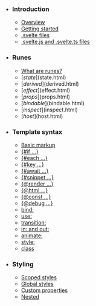 -   ### Introduction
    
    -   [Overview](overview.html)
    -   [Getting started](getting-started.html)
    -   [.svelte files](svelte-files.html)
    -   [.svelte.js and .svelte.ts files](svelte-js-files.html)
-   ### Runes
    
    -   [What are runes?](what-are-runes.html)
    -   [$state]($state.html)
    -   [$derived]($derived.html)
    -   [$effect]($effect.html)
    -   [$props]($props.html)
    -   [$bindable]($bindable.html)
    -   [$inspect]($inspect.html)
    -   [$host]($host.html)
-   ### Template syntax
    
    -   [Basic markup](basic-markup.html)
    -   [{#if ...}](if.html)
    -   [{#each ...}](each.html)
    -   [{#key ...}](key.html)
    -   [{#await ...}](await.html)
    -   [{#snippet ...}](snippet.html)
    -   [{@render ...}](@render.html)
    -   [{@html ...}](@html.html)
    -   [{@const ...}](@const.html)
    -   [{@debug ...}](@debug.html)
    -   [bind:](bind.html)
    -   [use:](use.html)
    -   [transition:](transition.html)
    -   [in: and out:](in-and-out.html)
    -   [animate:](animate.html)
    -   [style:](style.html)
    -   [class](class.html)
-   ### Styling
    
    -   [Scoped styles](scoped-styles.html)
    -   [Global styles](global-styles.html)
    -   [Custom properties](custom-properties.html)
    -   [Nested <style> elements](nested-style-elements.html)
-   ### Special elements
    
    -   [<svelte:boundary>](svelte-boundary.html)
    -   [<svelte:window>](svelte-window.html)
    -   [<svelte:document>](svelte-document.html)
    -   [<svelte:body>](svelte-body.html)
    -   [<svelte:head>](svelte-head.html)
    -   [<svelte:element>](svelte-element.html)
    -   [<svelte:options>](svelte-options.html)
-   ### Runtime
    
    -   [Stores](stores.html)
    -   [Context](context.html)
    -   [Lifecycle hooks](lifecycle-hooks.html)
    -   [Imperative component API](imperative-component-api.html)
-   ### Misc
    
    -   [Testing](testing.html)
    -   [TypeScript](typescript.html)
    -   [Custom elements](custom-elements.html)
    -   [Svelte 4 migration guide](v4-migration-guide.html)
    -   [Svelte 5 migration guide](v5-migration-guide.html)
    -   [Frequently asked questions](faq.html)
-   ### Reference
    
    -   [svelte](svelte.html)
    -   [svelte/action](svelte-action.html)
    -   [svelte/animate](svelte-animate.html)
    -   [svelte/compiler](svelte-compiler.html)
    -   [svelte/easing](svelte-easing.html)
    -   [svelte/events](svelte-events.html)
    -   [svelte/legacy](svelte-legacy.html)
    -   [svelte/motion](svelte-motion.html)
    -   [svelte/reactivity/window](svelte-reactivity-window.html)
    -   [svelte/reactivity](svelte-reactivity.html)
    -   [svelte/server](svelte-server.html)
    -   [svelte/store](svelte-store.html)
    -   [svelte/transition](svelte-transition.html)
    -   [Compiler errors](compiler-errors.html)
    -   [Compiler warnings](compiler-warnings.html)
    -   [Runtime errors](runtime-errors.html)
    -   [Runtime warnings](runtime-warnings.html)
-   ### Legacy APIs
    
    -   [Overview](legacy-overview.html)
    -   [Reactive let/var declarations](legacy-let.html)
    -   [Reactive $: statements](legacy-reactive-assignments.html)
    -   [export let](legacy-export-let.html)
    -   [$$props and $$restProps](legacy-$$props-and-$$restProps.html)
    -   [on:](legacy-on.html)
    -   [<slot>](legacy-slots.html)
    -   [$$slots](legacy-$$slots.html)
    -   [<svelte:fragment>](legacy-svelte-fragment.html)
    -   [<svelte:component>](legacy-svelte-component.html)
    -   [<svelte:self>](legacy-svelte-self.html)
    -   [Imperative component API](legacy-component-api.html)

SvelteRunes

# $inspect

### On this page

-   [$inspect]($inspect.html)
-   [$inspect(...).with]($inspect.html#$inspect\(\).with)
-   [$inspect.trace(...)]($inspect.html#$inspect.trace\(\))

> `$inspect` only works during development. In a production build it becomes a noop.

The `$inspect` rune is roughly equivalent to `console.log`, with the exception that it will re-run whenever its argument changes. `$inspect` tracks reactive state deeply, meaning that updating something inside an object or array using fine-grained reactivity will cause it to re-fire ([demo](https://svelte.dev/playground/untitled#H4sIAAAAAAAACkWQ0YqDQAxFfyUMhSotdZ-tCvu431AXtGOqQ2NmmMm0LOK_r7Utfby5JzeXTOpiCIPKT5PidkSVq2_n1F7Jn3uIcEMSXHSw0evHpAjaGydVzbUQCmgbWaCETZBWMPlKj29nxBDaHj_edkAiu12JhdkYDg61JGvE_s2nR8gyuBuiJZuDJTyQ7eE-IEOzog1YD80Lb0APLfdYc5F9qnFxjiKWwbImo6_llKRQVs-2u91c_bD2OCJLkT3JZasw7KLA2XCX31qKWE6vIzNk1fKE0XbmYrBTufiI8-_8D2cUWBA_AQAA)):

<script>
	let count = $state(0);
	let message = $state('hello');
	$inspect(count, message); // will console.log when `count` or `message` change
</script>
<button onclick={() => count++}>Increment</button>
<input bind:value={message} />

## $inspect(...).with[]($inspect.html#$inspect\(\).with)

`$inspect` returns a property `with`, which you can invoke with a callback, which will then be invoked instead of `console.log`. The first argument to the callback is either `"init"` or `"update"`; subsequent arguments are the values passed to `$inspect` ([demo](https://svelte.dev/playground/untitled#H4sIAAAAAAAACkVQ24qDMBD9lSEUqlTqPlsj7ON-w7pQG8c2VCchmVSK-O-bKMs-DefKYRYx6BG9qL4XQd2EohKf1opC8Nsm4F84MkbsTXAqMbVXTltuWmp5RAZlAjFIOHjuGLOP_BKVqB00eYuKs82Qn2fNjyxLtcWeyUE2sCRry3qATQIpJRyD7WPVMf9TW-7xFu53dBcoSzAOrsqQNyOe2XUKr0Xi5kcMvdDB2wSYO-I9vKazplV1-T-d6ltgNgSG1KjVUy7ZtmdbdjqtzRcphxMS1-XubOITJtPrQWMvKnYB15_1F7KKadA_AQAA)):

<script>
	let count = $state(0);
	$inspect(count).with((type, count) => {
		if (type === 'update') {
			debugger; // or `console.trace`, or whatever you want
		}
	});
</script>
<button onclick={() => count++}>Increment</button>

A convenient way to find the origin of some change is to pass `console.trace` to `with`:

`function $inspect<[any]>(values_0: any): {     with: (fn: (type: "init" | "update", values_0: any) => void) => void; } namespace $inspect`

Inspects one or more values whenever they, or the properties they contain, change. Example:

$inspect(someValue, someOtherValue)

`$inspect` returns a `with` function, which you can invoke with a callback function that
will be called with the value and the event type (`'init'` or `'update'`) on every change.
By default, the values will be logged to the console.

$inspect(x).with(console.trace);
$inspect(x, y).with(() => { debugger; });

[https://svelte.dev/docs/svelte/$inspect]($inspect.html)

$inspect(stuff).`with: (fn: (type: "init" | "update", values_0: any) => void) => void`with(`var console: Console`

The `console` module provides a simple debugging console that is similar to the
JavaScript console mechanism provided by web browsers.

The module exports two specific components:

-   A `Console` class with methods such as `console.log()`, `console.error()` and `console.warn()` that can be used to write to any Node.js stream.
-   A global `console` instance configured to write to [`process.stdout`](https://nodejs.org/docs/latest-v20.x/api/process.html#processstdout) and
    [`process.stderr`](https://nodejs.org/docs/latest-v20.x/api/process.html#processstderr). The global `console` can be used without calling `require('console')`.

***Warning***: The global console object’s methods are neither consistently
synchronous like the browser APIs they resemble, nor are they consistently
asynchronous like all other Node.js streams. See the [`note on process I/O`](https://nodejs.org/docs/latest-v20.x/api/process.html#a-note-on-process-io) for
more information.

Example using the global `console`:

console.log('hello world');
// Prints: hello world, to stdout
console.log('hello %s', 'world');
// Prints: hello world, to stdout
console.error(new Error('Whoops, something bad happened'));
// Prints error message and stack trace to stderr:
//   Error: Whoops, something bad happened
//     at [eval]:5:15
//     at Script.runInThisContext (node:vm:132:18)
//     at Object.runInThisContext (node:vm:309:38)
//     at node:internal/process/execution:77:19
//     at [eval]-wrapper:6:22
//     at evalScript (node:internal/process/execution:76:60)
//     at node:internal/main/eval_string:23:3
const name = 'Will Robinson';
console.warn(`Danger ${name}! Danger!`);
// Prints: Danger Will Robinson! Danger!, to stderr

Example using the `Console` class:

const out = getStreamSomehow();
const err = getStreamSomehow();
const myConsole = new console.Console(out, err);
myConsole.log('hello world');
// Prints: hello world, to out
myConsole.log('hello %s', 'world');
// Prints: hello world, to out
myConsole.error(new Error('Whoops, something bad happened'));
// Prints: [Error: Whoops, something bad happened], to err
const name = 'Will Robinson';
myConsole.warn(`Danger ${name}! Danger!`);
// Prints: Danger Will Robinson! Danger!, to err

@see[source](https://github.com/nodejs/node/blob/v20.11.1/lib/console.js)

console.`Console.trace(...data: any[]): void (+1 overload)`

[MDN Reference](https://developer.mozilla.org/docs/Web/API/console/trace_static)

trace);

## $inspect.trace(...)[]($inspect.html#$inspect.trace\(\))

This rune, added in 5.14, causes the surrounding function to be *traced* in development. Any time the function re-runs as part of an [effect]($effect.html) or a [derived]($derived.html), information will be printed to the console about which pieces of reactive state caused the effect to fire.

<script>
	import { doSomeWork } from './elsewhere';
	$effect(() => {
		$inspect.trace();
		doSomeWork();
	});
</script>

`$inspect.trace` takes an optional first argument which will be used as the label.

[Edit this page on GitHub](https://github.com/sveltejs/svelte/edit/main/documentation/docs/02-runes/07-$inspect.md)

previous next

[$bindable]($bindable.html) [$host]($host.html)